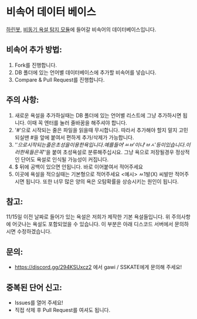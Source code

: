 # 비속어 데이터 베이스

[하린봇](https://github.com/spacedev-official/harin), [비동기 욕설 탐지 모듈](https://github.com/spacedev-official/)에 들어갈 비속어의 데이터베이스입니다.

## 비속어 추가 방법:
1. Fork를 진행합니다.
2. DB 폴더에 있는 언어별 데이터베이스에 추가할 비속어를 넣습니다.
3. Compare & Pull Request를 진행합니다.

## 주의 사항:
1. 새로운 욕설을 추가하실때는 DB 폴더에 있는 언어별 리스트에 그냥 추가하시면 됩니다.
이때 꼭 엔터를 눌러 줄바꿈을 해주셔야 합니다.
2. '#'으로 시작되는 줄은 파일을 읽을때 무시합니다.
따라서 추가해야 할지 말지 고민되실땐 #을 앞에 붙여서 편하게 추가/삭제가 가능합니다.
3. '$'으로 시작되는 줄은 초성을 이용한 욕입니다. 예를 들어 'ㅆㅂ' 이나 'ㅂㅅ'등이 있습니다. 이러한 욕들은 꼭 '$'을 붙여 초성욕설로 분류해주십시요.
그냥 욕으로 저장될경우 정상적인 단어도 욕설로 인식될 가능성이 커집니다.
4. $ 뒤에 공백이 있으면 안됩니다. 바로 이어붙여서 적어주세요
5. 이곳에 욕설을 적으실때는 기본형으로 적어주세요
<예시> ㅆ1발(X) 씨발만 적어주시면 됩니다.
또한 너무 많은 양의 욕은 오탐확률을 상승시키는 원인이 됩니다.

## 참고:
11/15일 이전 날짜로 들어가 있는 욕설은 저희가 제작한 기본 욕설들입니다.
위 주의사항에 어긋나는 욕설도 포함되었을 수 있습니다.
이 부분은 아래 디스코드 서버에서 문의하시면 수정하겠습니다.

## 문의:
* https://discord.gg/294KSUxcz2 에서 gawi / SSKATE에게 문의해 주세요!

## 중복된 단어 신고:
* Issues를 열어 주세요!
* 직접 삭제 후 Pull Request를 여셔도 됩니다.
